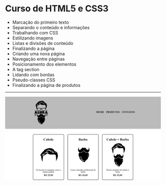 Curso de HTML5 e CSS3
===============================================

- Marcação do primeiro texto
- Separando o conteúdo e informações
- Trabalhando com CSS
- Estilizando imagens
- Listas e divisões de conteúdo
- Finalizando a página
- Criando uma nova página
- Navegação entre páginas
- Posicionamento dos elementos
- A tag section
- Lidando com bordas
- Pseudo-classes CSS
- Finalizando a página de produtos
--------------------
 ![](https://github.com/jacksonn455/HTML5-CSS3/blob/master/img/img.png)
